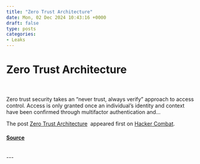 ```yaml
---
title: "Zero Trust Architecture"
date: Mon, 02 Dec 2024 10:43:16 +0000
draft: false
type: posts
categories: 
- Leaks
---
```

# Zero Trust Architecture

<br/>

<br/>
Zero trust security takes an “never trust, always verify” approach to access control. Access is only granted once an individual’s identity and context have been confirmed through multifactor authentication and...

The post [Zero Trust Architecture](https://www.hackercombat.com/zero-trust-architecture/)  appeared first on [Hacker Combat](https://www.hackercombat.com).

#### [Source](https://www.hackercombat.com/zero-trust-architecture/)

<br/>
---
